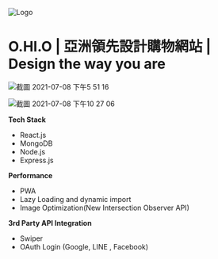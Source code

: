 ![Logo](https://ik.imagekit.io/4liibdxmxfn/images/users/user-rita.ora-cover-1624548731862_-VDwrv3Wx)

# O.HI.O | 亞洲領先設計購物網站 | Design the way you are

![截圖 2021-07-08 下午5 51 16](https://user-images.githubusercontent.com/61279365/124902119-3ac73180-e015-11eb-9979-1c77f20aead8.png)

![截圖 2021-07-08 下午10 27 06](https://user-images.githubusercontent.com/61279365/124939428-acb27180-e03b-11eb-8cc6-bd2d5696480e.png)



**Tech Stack**

- React.js
- MongoDB
- Node.js
- Express.js


**Performance**

- PWA
- Lazy Loading and dynamic import
- Image Optimization(New Intersection Observer API)

**3rd Party API Integration**
- Swiper
- OAuth Login (Google, LINE , Facebook)

